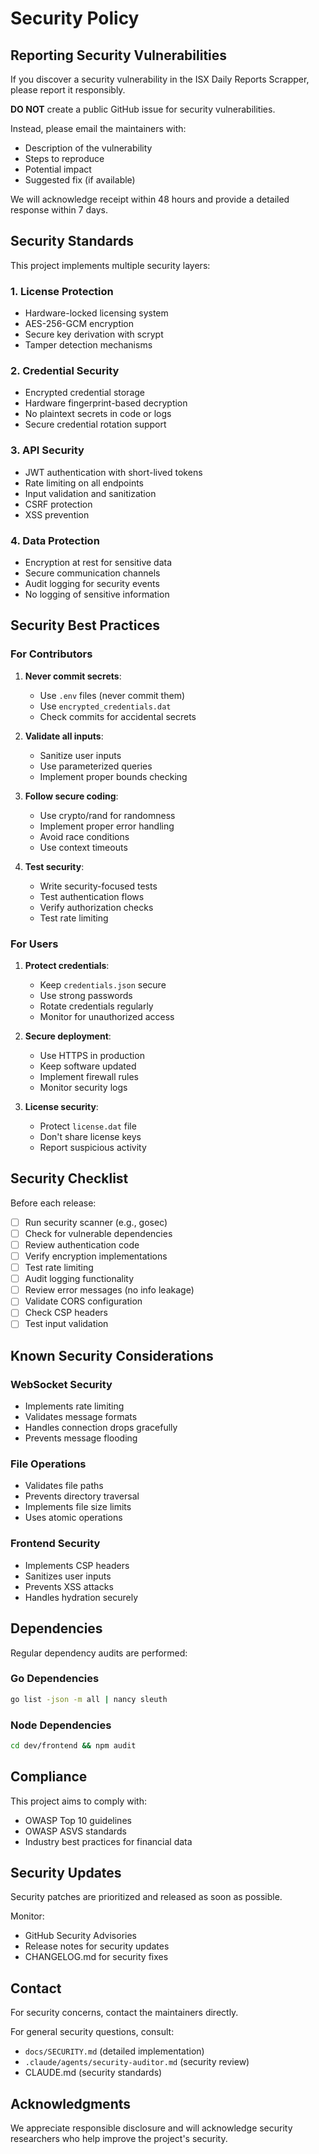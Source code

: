 # Security Policy

## Reporting Security Vulnerabilities

If you discover a security vulnerability in the ISX Daily Reports Scrapper, please report it responsibly.

**DO NOT** create a public GitHub issue for security vulnerabilities.

Instead, please email the maintainers with:
- Description of the vulnerability
- Steps to reproduce
- Potential impact
- Suggested fix (if available)

We will acknowledge receipt within 48 hours and provide a detailed response within 7 days.

## Security Standards

This project implements multiple security layers:

### 1. License Protection
- Hardware-locked licensing system
- AES-256-GCM encryption
- Secure key derivation with scrypt
- Tamper detection mechanisms

### 2. Credential Security
- Encrypted credential storage
- Hardware fingerprint-based decryption
- No plaintext secrets in code or logs
- Secure credential rotation support

### 3. API Security
- JWT authentication with short-lived tokens
- Rate limiting on all endpoints
- Input validation and sanitization
- CSRF protection
- XSS prevention

### 4. Data Protection
- Encryption at rest for sensitive data
- Secure communication channels
- Audit logging for security events
- No logging of sensitive information

## Security Best Practices

### For Contributors

1. **Never commit secrets**:
   - Use `.env` files (never commit them)
   - Use `encrypted_credentials.dat`
   - Check commits for accidental secrets

2. **Validate all inputs**:
   - Sanitize user inputs
   - Use parameterized queries
   - Implement proper bounds checking

3. **Follow secure coding**:
   - Use crypto/rand for randomness
   - Implement proper error handling
   - Avoid race conditions
   - Use context timeouts

4. **Test security**:
   - Write security-focused tests
   - Test authentication flows
   - Verify authorization checks
   - Test rate limiting

### For Users

1. **Protect credentials**:
   - Keep `credentials.json` secure
   - Use strong passwords
   - Rotate credentials regularly
   - Monitor for unauthorized access

2. **Secure deployment**:
   - Use HTTPS in production
   - Keep software updated
   - Implement firewall rules
   - Monitor security logs

3. **License security**:
   - Protect `license.dat` file
   - Don't share license keys
   - Report suspicious activity

## Security Checklist

Before each release:

- [ ] Run security scanner (e.g., gosec)
- [ ] Check for vulnerable dependencies
- [ ] Review authentication code
- [ ] Verify encryption implementations
- [ ] Test rate limiting
- [ ] Audit logging functionality
- [ ] Review error messages (no info leakage)
- [ ] Validate CORS configuration
- [ ] Check CSP headers
- [ ] Test input validation

## Known Security Considerations

### WebSocket Security
- Implements rate limiting
- Validates message formats
- Handles connection drops gracefully
- Prevents message flooding

### File Operations
- Validates file paths
- Prevents directory traversal
- Implements file size limits
- Uses atomic operations

### Frontend Security
- Implements CSP headers
- Sanitizes user inputs
- Prevents XSS attacks
- Handles hydration securely

## Dependencies

Regular dependency audits are performed:

### Go Dependencies
```bash
go list -json -m all | nancy sleuth
```

### Node Dependencies
```bash
cd dev/frontend && npm audit
```

## Compliance

This project aims to comply with:
- OWASP Top 10 guidelines
- OWASP ASVS standards
- Industry best practices for financial data

## Security Updates

Security patches are prioritized and released as soon as possible.

Monitor:
- GitHub Security Advisories
- Release notes for security updates
- CHANGELOG.md for security fixes

## Contact

For security concerns, contact the maintainers directly.

For general security questions, consult:
- `docs/SECURITY.md` (detailed implementation)
- `.claude/agents/security-auditor.md` (security review)
- CLAUDE.md (security standards)

## Acknowledgments

We appreciate responsible disclosure and will acknowledge security researchers who help improve the project's security.